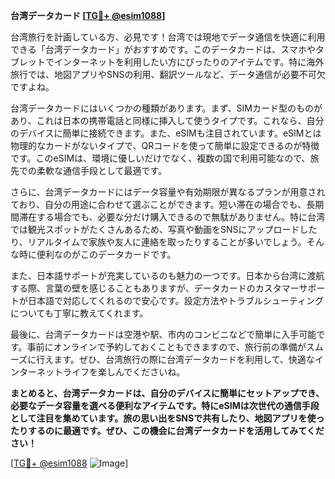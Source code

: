 **台湾データカード [[TG💪+ @esim1088](https://t.me/s/esim1088)]**

台湾旅行を計画している方、必見です！台湾では現地でデータ通信を快適に利用できる「台湾データカード」がおすすめです。このデータカードは、スマホやタブレットでインターネットを利用したい方にぴったりのアイテムです。特に海外旅行では、地図アプリやSNSの利用、翻訳ツールなど、データ通信が必要不可欠ですよね。

台湾データカードにはいくつかの種類があります。まず、SIMカード型のものがあり、これは日本の携帯電話と同様に挿入して使うタイプです。これなら、自分のデバイスに簡単に接続できます。また、eSIMも注目されています。eSIMとは物理的なカードがないタイプで、QRコードを使って簡単に設定できるのが特徴です。このeSIMは、環境に優しいだけでなく、複数の国で利用可能なので、旅先での柔軟な通信手段として最適です。

さらに、台湾データカードにはデータ容量や有効期限が異なるプランが用意されており、自分の用途に合わせて選ぶことができます。短い滞在の場合でも、長期間滞在する場合でも、必要な分だけ購入できるので無駄がありません。特に台湾では観光スポットがたくさんあるため、写真や動画をSNSにアップロードしたり、リアルタイムで家族や友人に連絡を取ったりすることが多いでしょう。そんな時に便利なのがこのデータカードです。

また、日本語サポートが充実しているのも魅力の一つです。日本から台湾に渡航する際、言葉の壁を感じることもありますが、データカードのカスタマーサポートが日本語で対応してくれるので安心です。設定方法やトラブルシューティングについても丁寧に教えてくれます。

最後に、台湾データカードは空港や駅、市内のコンビニなどで簡単に入手可能です。事前にオンラインで予約しておくこともできますので、旅行前の準備がスムーズに行えます。ぜひ、台湾旅行の際に台湾データカードを利用して、快適なインターネットライフを楽しんでくださいね。

**まとめると、台湾データカードは、自分のデバイスに簡単にセットアップでき、必要なデータ容量を選べる便利なアイテムです。特にeSIMは次世代の通信手段として注目を集めています。旅の思い出をSNSで共有したり、地図アプリを使ったりするのに最適です。ぜひ、この機会に台湾データカードを活用してみてください！**

[[TG💪+ @esim1088](https://t.me/s/esim1088) ![Image](https://i.postimg.cc/Y0z9fWf4/image.png)]
